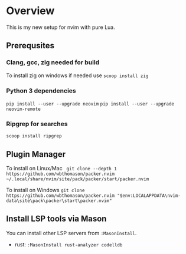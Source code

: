 # Overview

This is my new setup for nvim with pure Lua.

## Prerequsites

### Clang, gcc, zig needed for build
To install zig on windows if needed use `scoop install zig`

### Python 3 dependencies
`pip install --user --upgrade neovim`
`pip install --user --upgrade neovim-remote`

### Ripgrep for searches
`scoop install ripgrep`

## Plugin Manager

To install on Linux/Mac
` git clone --depth 1 https://github.com/wbthomason/packer.nvim ~/.local/share/nvim/site/pack/packer/start/packer.nvim`

To install on Windows
`git clone https://github.com/wbthomason/packer.nvim "$env:LOCALAPPDATA\nvim-data\site\pack\packer\start\packer.nvim"`

## Install LSP tools via Mason

You can install other LSP servers from `:MasonInstall`.

* rust: `:MasonInstall rust-analyzer codelldb`

